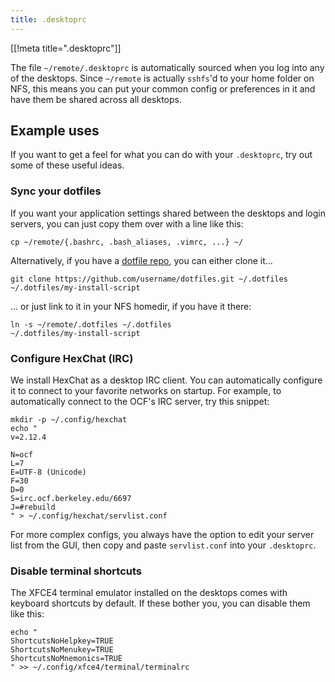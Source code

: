 ```yaml
---
title: .desktoprc
---
```


[[!meta title=".desktoprc"]]

The file `~/remote/.desktoprc` is automatically sourced when you log into any
of the desktops. Since `~/remote` is actually `sshfs`'d to your home folder on
NFS, this means you can put your common config or preferences in it and have
them be shared across all desktops.

## Example uses

If you want to get a feel for what you can do with your `.desktoprc`, try out
some of these useful ideas.

### Sync your dotfiles

If you want your application settings shared between the desktops and login
servers, you can just copy them over with a line like this:

    cp ~/remote/{.bashrc, .bash_aliases, .vimrc, ...} ~/

Alternatively, if you have a [dotfile repo](https://dotfiles.github.io/), you
can either clone it...

    git clone https://github.com/username/dotfiles.git ~/.dotfiles
    ~/.dotfiles/my-install-script

... or just link to it in your NFS homedir, if you have it there:

    ln -s ~/remote/.dotfiles ~/.dotfiles
    ~/.dotfiles/my-install-script

### Configure HexChat (IRC)

We install HexChat as a desktop IRC client. You can automatically configure it
to connect to your favorite networks on startup. For example, to automatically
connect to the OCF's IRC server, try this snippet:

    mkdir -p ~/.config/hexchat
    echo "
    v=2.12.4

    N=ocf
    L=7
    E=UTF-8 (Unicode)
    F=30
    D=0
    S=irc.ocf.berkeley.edu/6697
    J=#rebuild
    " > ~/.config/hexchat/servlist.conf

For more complex configs, you always have the option to edit your server list
from the GUI, then copy and paste `servlist.conf` into your `.desktoprc`.

### Disable terminal shortcuts

The XFCE4 terminal emulator installed on the desktops comes with keyboard
shortcuts by default. If these bother you, you can disable them like this:

    echo "
    ShortcutsNoHelpkey=TRUE
    ShortcutsNoMenukey=TRUE
    ShortcutsNoMnemonics=TRUE
    " >> ~/.config/xfce4/terminal/terminalrc
